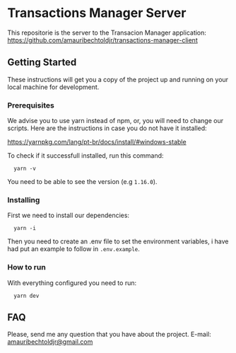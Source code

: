 # Transactions Manager Server

This repositorie is the server to the Transacion Manager application:
https://github.com/amauribechtoldjr/transactions-manager-client

## Getting Started

These instructions will get you a copy of the project up and running on your local machine for development.

### Prerequisites

We advise you to use yarn instead of npm, or, you will need to change our scripts.
Here are the instructions in case you do not have it installed:

https://yarnpkg.com/lang/pt-br/docs/install/#windows-stable

To check if it successfull installed, run this command:

```
  yarn -v
```

You need to be able to see the version (e.g `1.16.0`).

### Installing

First we need to install our dependencies:

```
  yarn -i
```

Then you need to create an .env file to set the environment variables, i have had put an example to follow in `.env.example`.

### How to run

With everything configured you need to run:

```
  yarn dev
```

## FAQ

Please, send me any question that you have about the project.
E-mail: amauribechtoldjr@gmail.com
